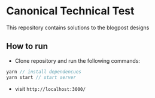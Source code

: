 # Canonical Technical Test

This repository contains solutions to the blogpost designs

## How to run
* Clone repository and run the following commands:
```javascript
yarn // install dependencues
yarn start // start server
```
* visit `http://localhost:3000/`